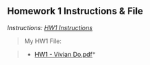 ## Homework 1 Instructions & File

*Instructions: [HW1 Instructions](https://github.com/odnaiviv/CSC-4222/blob/main/HW1/HW1.pdf)*

>My HW1 File:

>* [HW1 - Vivian Do.pdf](https://github.com/odnaiviv/CSC-4222/blob/main/HW1/HW1%20-%20Vivian%20Do.pdf)*

